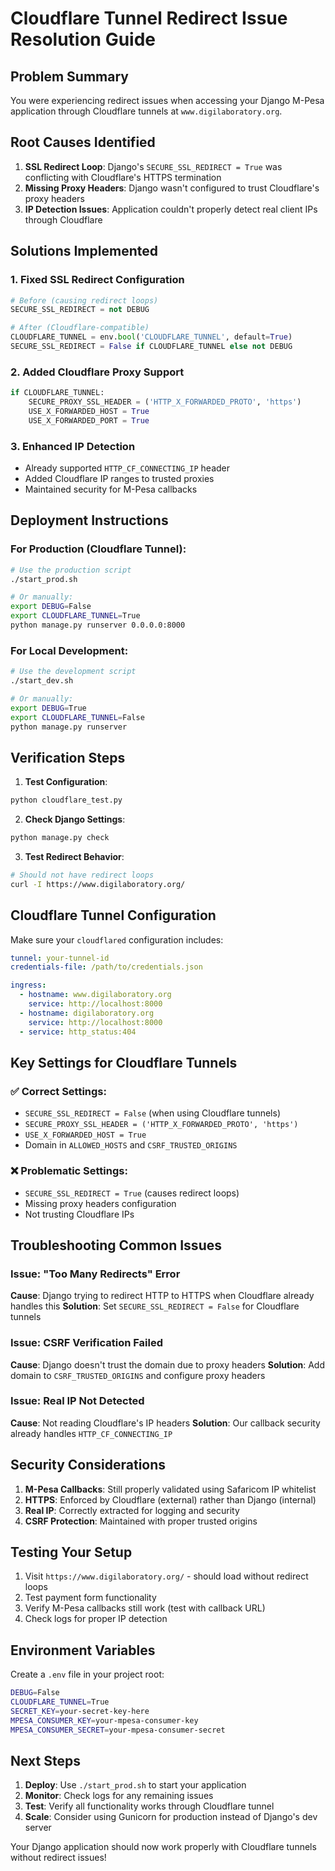# Cloudflare Tunnel Redirect Issue Resolution Guide

## Problem Summary
You were experiencing redirect issues when accessing your Django M-Pesa application through Cloudflare tunnels at `www.digilaboratory.org`.

## Root Causes Identified
1. **SSL Redirect Loop**: Django's `SECURE_SSL_REDIRECT = True` was conflicting with Cloudflare's HTTPS termination
2. **Missing Proxy Headers**: Django wasn't configured to trust Cloudflare's proxy headers
3. **IP Detection Issues**: Application couldn't properly detect real client IPs through Cloudflare

## Solutions Implemented

### 1. Fixed SSL Redirect Configuration
```python
# Before (causing redirect loops)
SECURE_SSL_REDIRECT = not DEBUG

# After (Cloudflare-compatible)
CLOUDFLARE_TUNNEL = env.bool('CLOUDFLARE_TUNNEL', default=True)
SECURE_SSL_REDIRECT = False if CLOUDFLARE_TUNNEL else not DEBUG
```

### 2. Added Cloudflare Proxy Support
```python
if CLOUDFLARE_TUNNEL:
    SECURE_PROXY_SSL_HEADER = ('HTTP_X_FORWARDED_PROTO', 'https')
    USE_X_FORWARDED_HOST = True
    USE_X_FORWARDED_PORT = True
```

### 3. Enhanced IP Detection
- Already supported `HTTP_CF_CONNECTING_IP` header
- Added Cloudflare IP ranges to trusted proxies
- Maintained security for M-Pesa callbacks

## Deployment Instructions

### For Production (Cloudflare Tunnel):
```bash
# Use the production script
./start_prod.sh

# Or manually:
export DEBUG=False
export CLOUDFLARE_TUNNEL=True
python manage.py runserver 0.0.0.0:8000
```

### For Local Development:
```bash
# Use the development script
./start_dev.sh

# Or manually:
export DEBUG=True
export CLOUDFLARE_TUNNEL=False
python manage.py runserver
```

## Verification Steps

1. **Test Configuration**:
```bash
python cloudflare_test.py
```

2. **Check Django Settings**:
```bash
python manage.py check
```

3. **Test Redirect Behavior**:
```bash
# Should not have redirect loops
curl -I https://www.digilaboratory.org/
```

## Cloudflare Tunnel Configuration

Make sure your `cloudflared` configuration includes:

```yaml
tunnel: your-tunnel-id
credentials-file: /path/to/credentials.json

ingress:
  - hostname: www.digilaboratory.org
    service: http://localhost:8000
  - hostname: digilaboratory.org
    service: http://localhost:8000
  - service: http_status:404
```

## Key Settings for Cloudflare Tunnels

### ✅ Correct Settings:
- `SECURE_SSL_REDIRECT = False` (when using Cloudflare tunnels)
- `SECURE_PROXY_SSL_HEADER = ('HTTP_X_FORWARDED_PROTO', 'https')`
- `USE_X_FORWARDED_HOST = True`
- Domain in `ALLOWED_HOSTS` and `CSRF_TRUSTED_ORIGINS`

### ❌ Problematic Settings:
- `SECURE_SSL_REDIRECT = True` (causes redirect loops)
- Missing proxy headers configuration
- Not trusting Cloudflare IPs

## Troubleshooting Common Issues

### Issue: "Too Many Redirects" Error
**Cause**: Django trying to redirect HTTP to HTTPS when Cloudflare already handles this
**Solution**: Set `SECURE_SSL_REDIRECT = False` for Cloudflare tunnels

### Issue: CSRF Verification Failed
**Cause**: Django doesn't trust the domain due to proxy headers
**Solution**: Add domain to `CSRF_TRUSTED_ORIGINS` and configure proxy headers

### Issue: Real IP Not Detected
**Cause**: Not reading Cloudflare's IP headers
**Solution**: Our callback security already handles `HTTP_CF_CONNECTING_IP`

## Security Considerations

1. **M-Pesa Callbacks**: Still properly validated using Safaricom IP whitelist
2. **HTTPS**: Enforced by Cloudflare (external) rather than Django (internal)
3. **Real IP**: Correctly extracted for logging and security
4. **CSRF Protection**: Maintained with proper trusted origins

## Testing Your Setup

1. Visit `https://www.digilaboratory.org/` - should load without redirect loops
2. Test payment form functionality
3. Verify M-Pesa callbacks still work (test with callback URL)
4. Check logs for proper IP detection

## Environment Variables

Create a `.env` file in your project root:
```bash
DEBUG=False
CLOUDFLARE_TUNNEL=True
SECRET_KEY=your-secret-key-here
MPESA_CONSUMER_KEY=your-mpesa-consumer-key
MPESA_CONSUMER_SECRET=your-mpesa-consumer-secret
```

## Next Steps

1. **Deploy**: Use `./start_prod.sh` to start your application
2. **Monitor**: Check logs for any remaining issues
3. **Test**: Verify all functionality works through Cloudflare tunnel
4. **Scale**: Consider using Gunicorn for production instead of Django's dev server

Your Django application should now work properly with Cloudflare tunnels without redirect issues!
